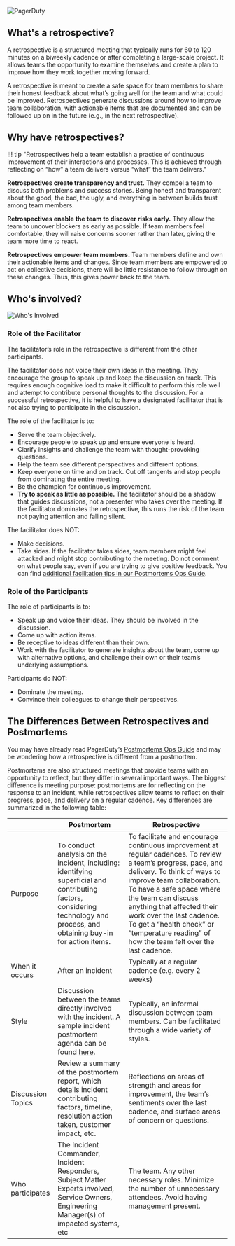 ![PagerDuty](/assets/images/headers/Retros-GettingStarted.png)

## What's a retrospective?
A retrospective is a structured meeting that typically runs for 60 to 120 minutes on a biweekly cadence or after completing a large-scale project. It allows teams the opportunity to examine themselves and create a plan to improve how they work together moving forward.

A retrospective is meant to create a safe space for team members to share their honest feedback about what’s going well for the team and what could be improved. Retrospectives generate discussions around how to improve team collaboration, with actionable items that are documented and can be followed up on in the future (e.g., in the next retrospective).

## Why have retrospectives?

!!! tip "Retrospectives help a team establish a practice of continuous improvement of their interactions and processes. This is achieved through reflecting on “how” a team delivers versus “what” the team delivers."

**Retrospectives create transparency and trust.** They compel a team to discuss both problems and success stories. Being honest and transparent about the good, the bad, the ugly, and everything in between builds trust among team members.

**Retrospectives enable the team to discover risks early.** They allow the team to uncover blockers as early as possible. If team members feel comfortable, they will raise concerns sooner rather than later, giving the team more time to react.

**Retrospectives empower team members.** Team members define and own their actionable items and changes. Since team members are empowered to act on collective decisions, there will be little resistance to follow through on these changes. Thus, this gives power back to the team.

## Who's involved?

![Who's Involved](/assets/images/whos_involved_in_a_retro.png)

### Role of the Facilitator
The facilitator’s role in the retrospective is different from the other participants.

The facilitator does not voice their own ideas in the meeting. They encourage the group to speak up and keep the discussion on track. This requires enough cognitive load to make it difficult to perform this role well and attempt to contribute personal thoughts to the discussion. For a successful retrospective, it is helpful to have a designated facilitator that is not also trying to participate in the discussion.

The role of the facilitator is to:

- Serve the team objectively.
- Encourage people to speak up and ensure everyone is heard.
- Clarify insights and challenge the team with thought-provoking questions.
- Help the team see different perspectives and different options.
- Keep everyone on time and on track. Cut off tangents and stop people from dominating the entire meeting.
- Be the champion for continuous improvement.
- **Try to speak as little as possible.** The facilitator should be a shadow that guides discussions, not a presenter who takes over the meeting. If the facilitator dominates the retrospective, this runs the risk of the team not paying attention and falling silent.

The facilitator does NOT:

- Make decisions.
- Take sides. If the facilitator takes sides, team members might feel attacked and might stop contributing to the meeting. Do not comment on what people say, even if you are trying to give positive feedback. You can find [additional facilitation tips in our Postmortems Ops Guide](https://postmortems.pagerduty.com/meeting/#facilitation-tips).

### Role of the Participants
The role of participants is to:

- Speak up and voice their ideas. They should be involved in the discussion.
- Come up with action items.
- Be receptive to ideas different than their own.
- Work with the facilitator to generate insights about the team, come up with alternative options, and challenge their own or their team’s underlying assumptions.

Participants do NOT:

- Dominate the meeting.
- Convince their colleagues to change their perspectives.

## The Differences Between Retrospectives and Postmortems
You may have already read PagerDuty’s [Postmortems Ops Guide](https://postmortems.pagerduty.com/) and may be wondering how a retrospective is different from a postmortem.

Postmortems are also structured meetings that provide teams with an opportunity to reflect, but they differ in several important ways. The biggest difference is meeting purpose: postmortems are for reflecting on the response to an incident, while retrospectives allow teams to reflect on their progress, pace, and delivery on a regular cadence. Key differences are summarized in the following table:

| | Postmortem | Retrospective |
|---|---|---|
| Purpose | To conduct analysis on the incident, including: identifying superficial and contributing factors, considering technology and process, and obtaining buy-in for action items. | To facilitate and encourage continuous improvement at regular cadences. To review a team’s progress, pace, and delivery. To think of ways to improve team collaboration. To have a safe space where the team can discuss anything that affected their work over the last cadence. To get a “health check” or “temperature reading” of how the team felt over the last cadence. |
| When it occurs | After an incident | Typically at a regular cadence (e.g. every 2 weeks) |
| Style | Discussion between the teams directly involved with the incident. A sample incident postmortem agenda can be found [here](https://postmortems.pagerduty.com/meeting/#agenda).| Typically, an informal discussion between team members. Can be facilitated through a wide variety of styles. |
| Discussion Topics | Review a summary of the postmortem report, which details incident contributing factors, timeline, resolution action taken, customer impact, etc. | Reflections on areas of strength and areas for improvement, the team’s sentiments over the last cadence, and surface areas of concern or questions. |
| Who participates | The Incident Commander, Incident Responders, Subject Matter Experts involved, Service Owners, Engineering Manager(s) of impacted systems, etc | The team. Any other necessary roles. Minimize the number of unnecessary attendees. Avoid having management present. |
